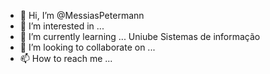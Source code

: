 - 👋 Hi, I’m @MessiasPetermann
- 👀 I’m interested in ...
- 🌱 I’m currently learning ... Uniube Sistemas de informação 
- 💞️ I’m looking to collaborate on ...   
- 📫 How to reach me ...

<!---
MessiasPetermann/MessiasPetermann is a ✨ special ✨ repository because its `README.md` (this file) appears on your GitHub profile.
You can click the Preview link to take a look at your changes.
--->
